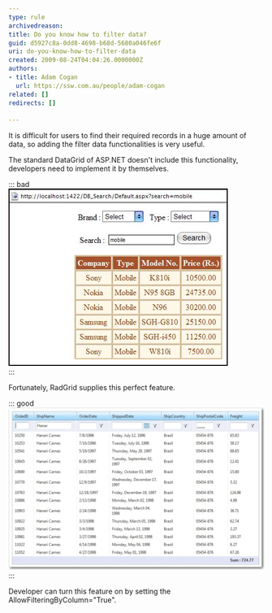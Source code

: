 ```yaml
---
type: rule
archivedreason: 
title: Do you know how to filter data?
guid: d5927c8a-0dd8-4698-b68d-5680a046fe6f
uri: do-you-know-how-to-filter-data
created: 2009-08-24T04:04:26.0000000Z
authors:
- title: Adam Cogan
  url: https://ssw.com.au/people/adam-cogan
related: []
redirects: []

---
```


It is difficult for users to find their required records in a huge amount of data, so adding the filter data functionalities is very useful.    
<!--endintro-->

The standard DataGrid of ASP.NET doesn't include this functionality, developers need to implement it by themselves.


::: bad  
![Figure: Bad Example - implement data filter manually](FilterDataInDataGrid.jpg)  
:::

Fortunately, RadGrid supplies this perfect feature.


::: good  
![Figure: Good Example - add an attribute to filter data](FilterDataInRadGrid.jpg)  
:::

Developer can turn this feature on by setting the AllowFilteringByColumn="True".
